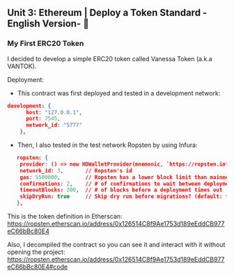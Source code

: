 ## Unit 3: Ethereum | Deploy a Token Standard -English Version- 🚀

### My First ERC20 Token 

I decided to develop a simple ERC20 token called Vanessa Token (a.k.a VANTOK).

Deployment: 
- This contract was first deployed and tested in a development network: 

```json
development: {
      host: "127.0.0.1",
      port: 7545,
      network_id: "5777"
    },
```
    
- Then, I also tested in the test network Ropsten by using Infura: 

```json
   ropsten: {
    provider: () => new HDWalletProvider(mnemonic, `https://ropsten.infura.io/v3/334d63aed0aa45b2ad2107b1db240326`),
    network_id: 3,       // Ropsten's id
    gas: 5500000,        // Ropsten has a lower block limit than mainnet
    confirmations: 2,    // # of confirmations to wait between deployments. (default: 0)
    timeoutBlocks: 200,  // # of blocks before a deployment times out  (minimum/default: 50)
    skipDryRun: true     // Skip dry run before migrations? (default: false for public nets )
   },
```
  
This is the token definition in Etherscan: https://ropsten.etherscan.io/address/0x126514C8f9Ae1753d189eEddCB977eC66bBc80E4 

Also, I decompiled the contract so you can see it and interact with it without opening the project: https://ropsten.etherscan.io/address/0x126514C8f9Ae1753d189eEddCB977eC66bBc80E4#code 
